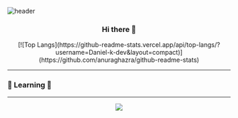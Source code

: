 ![header](https://capsule-render.vercel.app/api?type=Waving&color=gradient&height=300&section=header&text=Dev-Lab&fontSize=70)

<div align="center">
    <h3> Hi there 👋 </h3>
[![Top Langs](https://github-readme-stats.vercel.app/api/top-langs/?username=Daniel-k-dev&layout=compact)](https://github.com/anuraghazra/github-readme-stats)
</div>
<hr>
    <h3> 🔭 Learning 🔭 </h3>
<hr>
<div align="center">
 <a href="https://github.com/Daniel-k-dev/Beakjoon"><img src="https://img.shields.io/badge/JAVA-007396?style=flat-square&logo=JAVA&logoColor=white"/></a>
 
</div>
